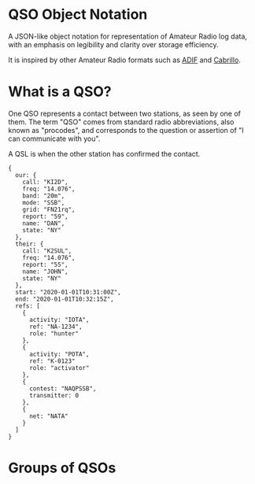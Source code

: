 # QSO Object Notation

A JSON-like object notation for representation of Amateur Radio log data, with an emphasis on legibility and clarity over storage efficiency.

It is inspired by other Amateur Radio formats such as [ADIF](https://www.adif.org/) and [Cabrillo](https://wwrof.org/cabrillo/).

# What is a QSO?

One QSO represents a contact between two stations, as seen by one of them. The term "QSO" comes from standard radio abbreviations, also known as "procodes", and corresponds to the question or assertion of "I can communicate with you".

A QSL is when the other station has confirmed the contact.

```
{
  our: {
    call: "KI2D",
    freq: "14.076",
    band: "20m",
    mode: "SSB",
    grid: "FN21rq",
    report: "59",
    name: "DAN",
    state: "NY"
  },
  their: {
    call: "K2SUL",
    freq: "14.076",
    report: "55",
    name: "JOHN",
    state: "NY"
  },
  start: "2020-01-01T10:31:00Z",
  end: "2020-01-01T10:32:15Z",
  refs: [
    {
      activity: "IOTA",
      ref: "NA-1234",
      role: "hunter"
    },
    {
      activity: "POTA",
      ref: "K-0123"
      role: "activator"
    },
    {
      contest: "NAQPSSB",
      transmitter: 0
    },
    {
      net: "NATA"
    }
  ]
}
```

# Groups of QSOs
